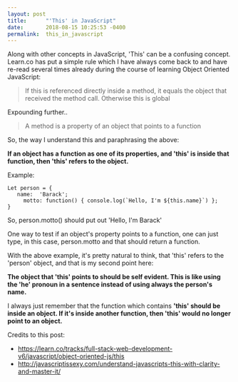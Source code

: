 ```yaml
---
layout: post
title:      "'This' in JavaScript"
date:       2018-08-15 10:25:53 -0400
permalink:  this_in_javascript
---
```



Along with other concepts in JavaScript, 'This' can be a confusing concept. Learn.co has put a simple rule which I have always come back to and have re-read several times already during the course of learning Object Oriented JavaScript:

> If this is referenced directly inside a method, it equals the object that received the method call. Otherwise this is global 

Expounding further..

>  A method is a property of an object that points to a function

So, the way I understand this and paraphrasing the above:


**If an object has a function as one of its properties, and 'this' is inside that function, then 'this' refers to the object.**


Example:

```
Let person = {
   name:  'Barack';
	 motto: function() { console.log(`Hello, I'm ${this.name}`) };
}

```


So,  person.motto() should put out 'Hello, I'm Barack'

One way to test if an object's property points to a function, one can just type, in this case, person.motto and that should return a function.

With the above example, it's pretty natural to think, that 'this' refers to the 'person' object, and that is my second point here:

**The object that 'this' points to should be self evident. This is like using the 'he' pronoun in a sentence instead of using always the person's name.**

I always just remember that the function which contains **'this' should be inside an object. If it's inside another function, then 'this' would no longer point to an object.**

Credits to this post:
* https://learn.co/tracks/full-stack-web-development-v6/javascript/object-oriented-js/this
* http://javascriptissexy.com/understand-javascripts-this-with-clarity-and-master-it/



